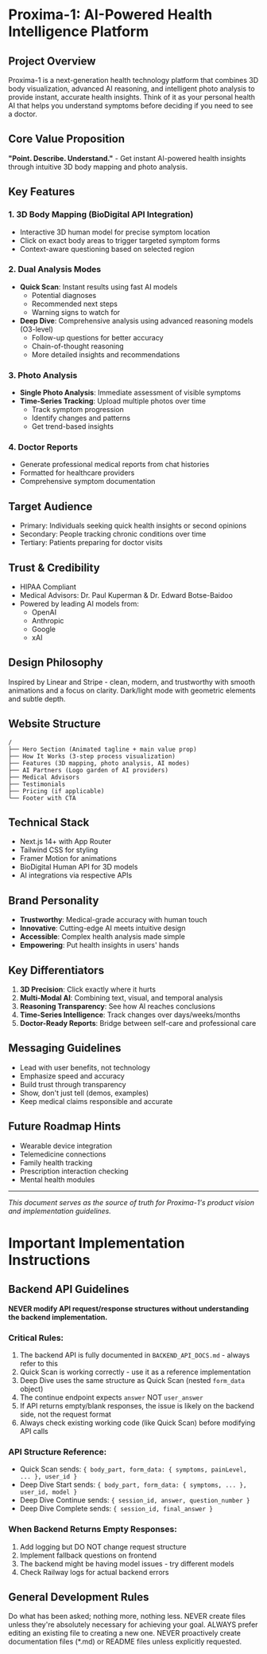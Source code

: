 # Proxima-1: AI-Powered Health Intelligence Platform

## Project Overview
Proxima-1 is a next-generation health technology platform that combines 3D body visualization, advanced AI reasoning, and intelligent photo analysis to provide instant, accurate health insights. Think of it as your personal health AI that helps you understand symptoms before deciding if you need to see a doctor.

## Core Value Proposition
**"Point. Describe. Understand."** - Get instant AI-powered health insights through intuitive 3D body mapping and photo analysis.

## Key Features

### 1. 3D Body Mapping (BioDigital API Integration)
- Interactive 3D human model for precise symptom location
- Click on exact body areas to trigger targeted symptom forms
- Context-aware questioning based on selected region

### 2. Dual Analysis Modes
- **Quick Scan**: Instant results using fast AI models
  - Potential diagnoses
  - Recommended next steps
  - Warning signs to watch for
- **Deep Dive**: Comprehensive analysis using advanced reasoning models (O3-level)
  - Follow-up questions for better accuracy
  - Chain-of-thought reasoning
  - More detailed insights and recommendations

### 3. Photo Analysis
- **Single Photo Analysis**: Immediate assessment of visible symptoms
- **Time-Series Tracking**: Upload multiple photos over time
  - Track symptom progression
  - Identify changes and patterns
  - Get trend-based insights

### 4. Doctor Reports
- Generate professional medical reports from chat histories
- Formatted for healthcare providers
- Comprehensive symptom documentation

## Target Audience
- Primary: Individuals seeking quick health insights or second opinions
- Secondary: People tracking chronic conditions over time
- Tertiary: Patients preparing for doctor visits

## Trust & Credibility
- HIPAA Compliant
- Medical Advisors: Dr. Paul Kuperman & Dr. Edward Botse-Baidoo
- Powered by leading AI models from:
  - OpenAI
  - Anthropic
  - Google
  - xAI

## Design Philosophy
Inspired by Linear and Stripe - clean, modern, and trustworthy with smooth animations and a focus on clarity. Dark/light mode with geometric elements and subtle depth.

## Website Structure
```
/
├── Hero Section (Animated tagline + main value prop)
├── How It Works (3-step process visualization)
├── Features (3D mapping, photo analysis, AI modes)
├── AI Partners (Logo garden of AI providers)
├── Medical Advisors 
├── Testimonials
├── Pricing (if applicable)
└── Footer with CTA
```

## Technical Stack
- Next.js 14+ with App Router
- Tailwind CSS for styling
- Framer Motion for animations
- BioDigital Human API for 3D models
- AI integrations via respective APIs

## Brand Personality
- **Trustworthy**: Medical-grade accuracy with human touch
- **Innovative**: Cutting-edge AI meets intuitive design  
- **Accessible**: Complex health analysis made simple
- **Empowering**: Put health insights in users' hands

## Key Differentiators
1. **3D Precision**: Click exactly where it hurts
2. **Multi-Modal AI**: Combining text, visual, and temporal analysis
3. **Reasoning Transparency**: See how AI reaches conclusions
4. **Time-Series Intelligence**: Track changes over days/weeks/months
5. **Doctor-Ready Reports**: Bridge between self-care and professional care

## Messaging Guidelines
- Lead with user benefits, not technology
- Emphasize speed and accuracy
- Build trust through transparency
- Show, don't just tell (demos, examples)
- Keep medical claims responsible and accurate

## Future Roadmap Hints
- Wearable device integration
- Telemedicine connections
- Family health tracking
- Prescription interaction checking
- Mental health modules

---
*This document serves as the source of truth for Proxima-1's product vision and implementation guidelines.*

# Important Implementation Instructions

## Backend API Guidelines

**NEVER modify API request/response structures without understanding the backend implementation.**

### Critical Rules:
1. The backend API is fully documented in `BACKEND_API_DOCS.md` - always refer to this
2. Quick Scan is working correctly - use it as a reference implementation
3. Deep Dive uses the same structure as Quick Scan (nested `form_data` object)
4. The continue endpoint expects `answer` NOT `user_answer`
5. If API returns empty/blank responses, the issue is likely on the backend side, not the request format
6. Always check existing working code (like Quick Scan) before modifying API calls

### API Structure Reference:
- Quick Scan sends: `{ body_part, form_data: { symptoms, painLevel, ... }, user_id }`
- Deep Dive Start sends: `{ body_part, form_data: { symptoms, ... }, user_id, model }`
- Deep Dive Continue sends: `{ session_id, answer, question_number }`
- Deep Dive Complete sends: `{ session_id, final_answer }`

### When Backend Returns Empty Responses:
1. Add logging but DO NOT change request structure
2. Implement fallback questions on frontend
3. The backend might be having model issues - try different models
4. Check Railway logs for actual backend errors

## General Development Rules

Do what has been asked; nothing more, nothing less.
NEVER create files unless they're absolutely necessary for achieving your goal.
ALWAYS prefer editing an existing file to creating a new one.
NEVER proactively create documentation files (*.md) or README files unless explicitly requested.